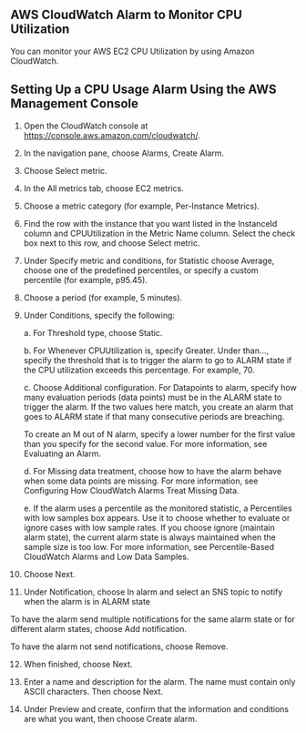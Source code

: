 ## AWS CloudWatch Alarm to Monitor CPU Utilization

You can monitor your AWS EC2 CPU Utilization by using Amazon CloudWatch.

## Setting Up a CPU Usage Alarm Using the AWS Management Console

1. Open the CloudWatch console at https://console.aws.amazon.com/cloudwatch/.

2. In the navigation pane, choose Alarms, Create Alarm.

3. Choose Select metric.

4. In the All metrics tab, choose EC2 metrics.

5. Choose a metric category (for example, Per-Instance Metrics).

6. Find the row with the instance that you want listed in the InstanceId column and CPUUtilization in the Metric Name column. Select the check box next to this row, and choose Select metric.

7. Under Specify metric and conditions, for Statistic choose Average, choose one of the predefined percentiles, or specify a custom percentile (for example, p95.45).

8. Choose a period (for example, 5 minutes).

9. Under Conditions, specify the following:

    a. For Threshold type, choose Static.

    b. For Whenever CPUUtilization is, specify Greater. Under than..., specify the threshold that is to trigger the alarm to go to ALARM state if the CPU utilization exceeds this percentage. For example, 70.

    c. Choose Additional configuration. For Datapoints to alarm, specify how many evaluation periods (data points) must be in the ALARM state to trigger the alarm. If the two values here match, you create an alarm that goes to ALARM state if that many consecutive periods are breaching.

    To create an M out of N alarm, specify a lower number for the first value than you specify for the second value. For more information, see Evaluating an Alarm.

    d. For Missing data treatment, choose how to have the alarm behave when some data points are missing. For more information, see Configuring How CloudWatch Alarms Treat Missing Data.

    e. If the alarm uses a percentile as the monitored statistic, a Percentiles with low samples box appears. Use it to choose whether to evaluate or ignore cases with low sample rates. If you choose ignore (maintain alarm state), the current alarm state is always maintained when the sample size is too low. For more information, see Percentile-Based CloudWatch Alarms and Low Data Samples.

10. Choose Next.

11. Under Notification, choose In alarm and select an SNS topic to notify when the alarm is in ALARM state

To have the alarm send multiple notifications for the same alarm state or for different alarm states, choose Add notification.

To have the alarm not send notifications, choose Remove.

12. When finished, choose Next.

13. Enter a name and description for the alarm. The name must contain only ASCII characters. Then choose Next.

14. Under Preview and create, confirm that the information and conditions are what you want, then choose Create alarm.
